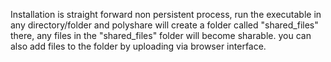 Installation is straight forward non persistent process,
run the executable in any directory/folder and
polyshare will create a folder called "shared_files" there,
any files in the "shared_files" folder will become sharable.
you can also add files to the folder by uploading via browser interface.
